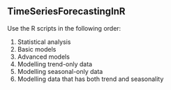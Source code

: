 ## TimeSeriesForecastingInR

Use the R scripts in the following order:
1. Statistical analysis 
2. Basic models
3. Advanced models
4. Modelling trend-only data
5. Modelling seasonal-only data
6. Modelling data that has both trend and seasonality
